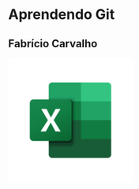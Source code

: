 <h1> Aprendendo Git</h1>
<h2> Fabrício Carvalho </h2>


<img align="center" width="50%" src="doc/excel_logo.png">
 

